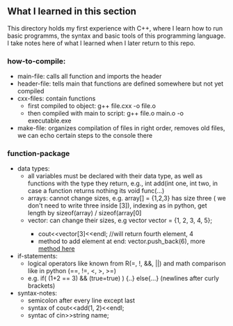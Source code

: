 ## What I learned in this section

This directory holds my first experience with C++, where I learn how to run basic programms, the syntax and basic tools of this programming language. I take notes here of what I learned when I later return to this repo.

### how-to-compile:
* main-file: calls all function and imports the header
* header-file: tells main that functions are defined somewhere but not yet compiled
* cxx-files: contain functions
  - first compiled to object: g++ file.cxx -o file.o
  - then compiled with main to script: g++ file.o main.o -o executable.exe
* make-file: organizes compilation of files in right order, removes old files, we can echo certain steps to the console there

### function-package
* data types:
	- all variables must be declared with their data type, as well as functions with the type they return, e.g., int add(int one, int two, in case a function returns nothing its void func(...)
	- arrays: cannot change sizes, e.g. array[] = {1,2,3} has size three ( we don't need to write three inside [3]), indexing as in python, get length by sizeof(array) / sizeof(array[0]
	- vector: can change their sizes, e.g vector<int> vector = {1, 2, 3, 4, 5};
		- cout<<vector[3]<<endl; //will return fourth element, 4
		- method to add element at end: vector.push_back(6), more [method here](https://cplusplus.com/reference/vector/vector/)
* if-statements:
	- logical operators like known from R(=, !, &&, ||) and math comparison like in python (==, !=, <, >, >=)
	- e.g. if( (1+2 == 3) && (true=true) ) {..} else{...} (newlines after curly brackets)
* syntax-notes:
	- semicolon after every line except last
	- syntax of cout<<add(1, 2)<<endl;
	- syntac of cin>>string name;
